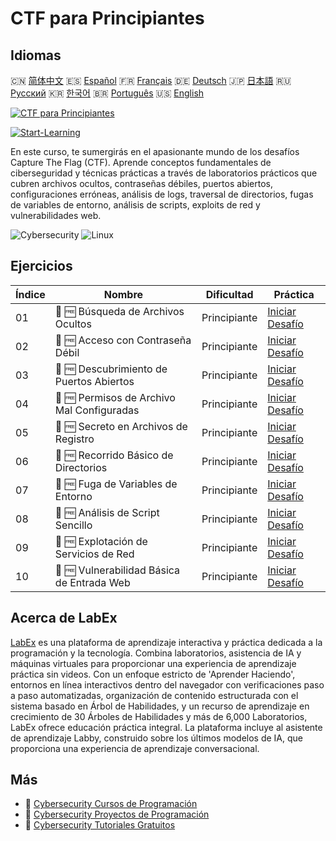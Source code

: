 # CTF para Principiantes

## Idiomas

🇨🇳 [简体中文](README_zh.md) 🇪🇸 [Español](README_es.md) 🇫🇷 [Français](README_fr.md) 🇩🇪 [Deutsch](README_de.md) 🇯🇵 [日本語](README_ja.md) 🇷🇺 [Русский](README_ru.md) 🇰🇷 [한국어](README_ko.md) 🇧🇷 [Português](README_pt.md) 🇺🇸 [English](README.md) 

[![CTF para Principiantes](https://cover-creator.labex.io/ctf-for-beginners.png?lang=es)](https://labex.io/es/courses/ctf-for-beginners)

[![Start-Learning](https://img.shields.io/badge/Start-Learning-whitesmoke?style=for-the-badge)](https://labex.io/es/courses/ctf-for-beginners)

En este curso, te sumergirás en el apasionante mundo de los desafíos Capture The Flag (CTF). Aprende conceptos fundamentales de ciberseguridad y técnicas prácticas a través de laboratorios prácticos que cubren archivos ocultos, contraseñas débiles, puertos abiertos, configuraciones erróneas, análisis de logs, traversal de directorios, fugas de variables de entorno, análisis de scripts, exploits de red y vulnerabilidades web.

![Cybersecurity](https://img.shields.io/badge/Cybersecurity-whitesmoke?style=for-the-badge&logo=cybersecurity)
![Linux](https://img.shields.io/badge/Linux-whitesmoke?style=for-the-badge&logo=linux)


## Ejercicios

|   Índice | Nombre                                     | Dificultad   | Práctica                                                                                                                                    |
|----------|--------------------------------------------|--------------|---------------------------------------------------------------------------------------------------------------------------------------------|
|       01 | 🎯 🆓 Búsqueda de Archivos Ocultos         | Principiante | <a target='_blank' href='https://labex.io/es/labs/linux-hidden-file-hunt-596219?course=ctf-for-beginners'>Iniciar Desafío</a>               |
|       02 | 🎯 🆓 Acceso con Contraseña Débil          | Principiante | <a target='_blank' href='https://labex.io/es/labs/linux-weak-password-access-596224?course=ctf-for-beginners'>Iniciar Desafío</a>           |
|       03 | 🎯 🆓 Descubrimiento de Puertos Abiertos   | Principiante | <a target='_blank' href='https://labex.io/es/labs/linux-open-port-discovery-596222?course=ctf-for-beginners'>Iniciar Desafío</a>            |
|       04 | 🎯 🆓 Permisos de Archivo Mal Configuradas | Principiante | <a target='_blank' href='https://labex.io/es/labs/linux-misconfigured-file-permissions-596218?course=ctf-for-beginners'>Iniciar Desafío</a> |
|       05 | 🎯 🆓 Secreto en Archivos de Registro      | Principiante | <a target='_blank' href='https://labex.io/es/labs/linux-log-file-secret-596220?course=ctf-for-beginners'>Iniciar Desafío</a>                |
|       06 | 🎯 🆓 Recorrido Básico de Directorios      | Principiante | <a target='_blank' href='https://labex.io/es/labs/linux-basic-directory-traversal-596215?course=ctf-for-beginners'>Iniciar Desafío</a>      |
|       07 | 🎯 🆓 Fuga de Variables de Entorno         | Principiante | <a target='_blank' href='https://labex.io/es/labs/linux-environment-variable-leak-596217?course=ctf-for-beginners'>Iniciar Desafío</a>      |
|       08 | 🎯 🆓 Análisis de Script Sencillo          | Principiante | <a target='_blank' href='https://labex.io/es/labs/linux-simple-script-analysis-596223?course=ctf-for-beginners'>Iniciar Desafío</a>         |
|       09 | 🎯 🆓 Explotación de Servicios de Red      | Principiante | <a target='_blank' href='https://labex.io/es/labs/linux-network-service-exploit-596221?course=ctf-for-beginners'>Iniciar Desafío</a>        |
|       10 | 🎯 🆓 Vulnerabilidad Básica de Entrada Web | Principiante | <a target='_blank' href='https://labex.io/es/labs/linux-basic-web-input-vulnerability-596216?course=ctf-for-beginners'>Iniciar Desafío</a>  |

## Acerca de LabEx

[LabEx](https://labex.io) es una plataforma de aprendizaje interactiva y práctica dedicada a la programación y la tecnología. Combina laboratorios, asistencia de IA y máquinas virtuales para proporcionar una experiencia de aprendizaje práctica sin videos. Con un enfoque estricto de 'Aprender Haciendo', entornos en línea interactivos dentro del navegador con verificaciones paso a paso automatizadas, organización de contenido estructurada con el sistema basado en Árbol de Habilidades, y un recurso de aprendizaje en crecimiento de 30 Árboles de Habilidades y más de 6,000 Laboratorios, LabEx ofrece educación práctica integral. La plataforma incluye al asistente de aprendizaje Labby, construido sobre los últimos modelos de IA, que proporciona una experiencia de aprendizaje conversacional.

## Más

- 🔗 [Cybersecurity Cursos de Programación](https://github.com/labex-labs/awesome-programming-courses)
- 🔗 [Cybersecurity Proyectos de Programación](https://github.com/labex-labs/awesome-programming-projects)
- 🔗 [Cybersecurity Tutoriales Gratuitos](https://github.com/labex-labs/cybersecurity-free-tutorials)

